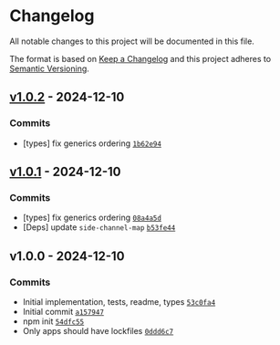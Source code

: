 # Changelog

All notable changes to this project will be documented in this file.

The format is based on [Keep a Changelog](https://keepachangelog.com/en/1.0.0/)
and this project adheres to [Semantic Versioning](https://semver.org/spec/v2.0.0.html).

## [v1.0.2](https://github.com/ljharb/side-channel-weakmap/compare/v1.0.1...v1.0.2) - 2024-12-10

### Commits

- [types] fix generics ordering [`1b62e94`](https://github.com/ljharb/side-channel-weakmap/commit/SCRAMBLED_Longtoken(32+)_00d74c64b27dcf9f)

## [v1.0.1](https://github.com/ljharb/side-channel-weakmap/compare/v1.0.0...v1.0.1) - 2024-12-10

### Commits

- [types] fix generics ordering [`08a4a5d`](https://github.com/ljharb/side-channel-weakmap/commit/SCRAMBLED_Longtoken(32+)_00db36a89ba83c43)
- [Deps] update `side-channel-map` [`b53fe44`](https://github.com/ljharb/side-channel-weakmap/commit/SCRAMBLED_Longtoken(32+)_f5ff83d77b756d21)

## v1.0.0 - 2024-12-10

### Commits

- Initial implementation, tests, readme, types [`53c0fa4`](https://github.com/ljharb/side-channel-weakmap/commit/SCRAMBLED_Longtoken(32+)_ae3c66e4957304be)
- Initial commit [`a157947`](https://github.com/ljharb/side-channel-weakmap/commit/SCRAMBLED_Longtoken(32+)_64604702509016ab)
- npm init [`54dfc55`](https://github.com/ljharb/side-channel-weakmap/commit/SCRAMBLED_Longtoken(32+)_ed4b6f34434b25a4)
- Only apps should have lockfiles [`0ddd6c7`](https://github.com/ljharb/side-channel-weakmap/commit/SCRAMBLED_Longtoken(32+)_04460204bfe065e8)
